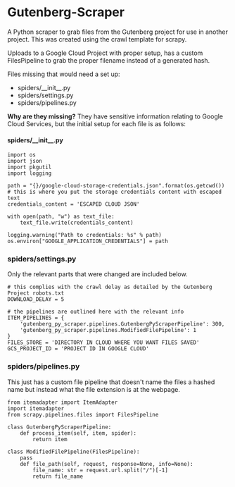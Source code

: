 # Gutenberg-Scraper
A Python scraper to grab files from the Gutenberg project for use in another project. This was created using the crawl template for scrapy.

Uploads to a Google Cloud Project with proper setup, has a custom FilesPipeline to grab the proper filename instead of a generated hash.

Files missing that would need a set up:
* spiders/\_\_init\_\_.py
* spiders/settings.py
* spiders/pipelines.py

__Why are they missing?__ They have sensitive information relating to Google Cloud Services, but the initial setup for each file is as follows:

#### spiders/\_\_init\_\_.py
```
import os
import json
import pkgutil
import logging

path = "{}/google-cloud-storage-credentials.json".format(os.getcwd())
# this is where you put the storage credentials content with escaped text
credentials_content = 'ESCAPED CLOUD JSON'

with open(path, "w") as text_file:
    text_file.write(credentials_content)

logging.warning("Path to credentials: %s" % path)
os.environ["GOOGLE_APPLICATION_CREDENTIALS"] = path
```

### spiders/settings.py
Only the relevant parts that were changed are included below.

```
# this complies with the crawl delay as detailed by the Gutenberg Project robots.txt
DOWNLOAD_DELAY = 5

# the pipelines are outlined here with the relevant info
ITEM_PIPELINES = {
    'gutenberg_py_scraper.pipelines.GutenbergPyScraperPipeline': 300,
    'gutenberg_py_scraper.pipelines.ModifiedFilePipeline': 1
}
FILES_STORE = 'DIRECTORY IN CLOUD WHERE YOU WANT FILES SAVED'
GCS_PROJECT_ID = 'PROJECT ID IN GOOGLE CLOUD'
```

### spiders/pipelines.py
This just has a custom file pipeline that doesn't name the files a hashed name but instead what the file extension is at the webpage.
```
from itemadapter import ItemAdapter
import itemadapter
from scrapy.pipelines.files import FilesPipeline

class GutenbergPyScraperPipeline:
    def process_item(self, item, spider):
        return item

class ModifiedFilePipeline(FilesPipeline):
    pass
    def file_path(self, request, response=None, info=None):
        file_name: str = request.url.split("/")[-1]
        return file_name
```
